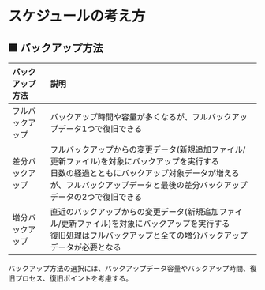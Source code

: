 # スケジュールの考え方
## ■ バックアップ方法
|バックアップ方法|説明|
|:---|:---|
|フルバックアップ|バックアップ時間や容量が多くなるが、フルバックアップデータ1つで復旧できる|
|差分バックアップ|フルバックアップからの変更データ(新規追加ファイル/更新ファイル)を対象にバックアップを実行する</br>日数の経過とともにバックアップ対象データが増えるが、フルバックアップデータと最後の差分バックアップデータの2つで復旧できる|
|増分バックアップ|直近のバックアップからの変更データ(新規追加ファイル/更新ファイル)を対象にバックアップを実行する</br>復旧処理はフルバックアップと全ての増分バックアップデータが必要となる|

バックアップ方法の選択には、バックアップデータ容量やバックアップ時間、復旧プロセス、復旧ポイントを考慮する。
